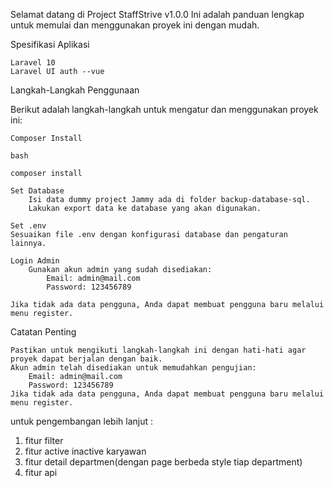 
Selamat datang di Project StaffStrive v1.0.0 Ini adalah panduan lengkap untuk memulai dan menggunakan proyek ini dengan mudah.

Spesifikasi Aplikasi

    Laravel 10
    Laravel UI auth --vue

Langkah-Langkah Penggunaan

Berikut adalah langkah-langkah untuk mengatur dan menggunakan proyek ini:

    Composer Install

    bash

    composer install

    Set Database
        Isi data dummy project Jammy ada di folder backup-database-sql.
        Lakukan export data ke database yang akan digunakan.

    Set .env
    Sesuaikan file .env dengan konfigurasi database dan pengaturan lainnya.

    Login Admin
        Gunakan akun admin yang sudah disediakan:
            Email: admin@mail.com
            Password: 123456789

    Jika tidak ada data pengguna, Anda dapat membuat pengguna baru melalui menu register.

Catatan Penting

    Pastikan untuk mengikuti langkah-langkah ini dengan hati-hati agar proyek dapat berjalan dengan baik.
    Akun admin telah disediakan untuk memudahkan pengujian:
        Email: admin@mail.com
        Password: 123456789
    Jika tidak ada data pengguna, Anda dapat membuat pengguna baru melalui menu register.

untuk pengembangan lebih lanjut :
1. fitur filter
2. fitur active inactive karyawan
3. fitur detail departmen(dengan page berbeda style tiap department)
4. fitur api